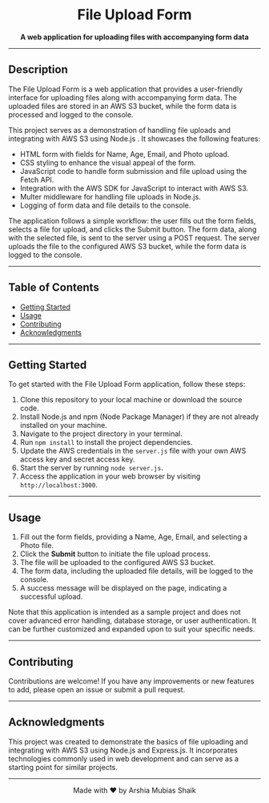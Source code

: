 <h1 align="center">File Upload Form</h1>
<p align="center">
  <strong>A web application for uploading files with accompanying form data</strong>
</p>

---

## Description

The File Upload Form is a web application that provides a user-friendly interface for uploading files along with accompanying form data. The uploaded files are stored in an AWS S3 bucket, while the form data is processed and logged to the console.

This project serves as a demonstration of handling file uploads and integrating with AWS S3 using Node.js . It showcases the following features:

- HTML form with fields for Name, Age, Email, and Photo upload.
- CSS styling to enhance the visual appeal of the form.
- JavaScript code to handle form submission and file upload using the Fetch API.
- Integration with the AWS SDK for JavaScript to interact with AWS S3.
- Multer middleware for handling file uploads in Node.js.
- Logging of form data and file details to the console.

The application follows a simple workflow: the user fills out the form fields, selects a file for upload, and clicks the Submit button. The form data, along with the selected file, is sent to the server using a POST request. The server uploads the file to the configured AWS S3 bucket, while the form data is logged to the console.

---

## Table of Contents

- [Getting Started](#getting-started)
- [Usage](#usage)
- [Contributing](#contributing)
- [Acknowledgments](#acknowledgments)

---

## Getting Started

To get started with the File Upload Form application, follow these steps:

1. Clone this repository to your local machine or download the source code.
2. Install Node.js and npm (Node Package Manager) if they are not already installed on your machine.
3. Navigate to the project directory in your terminal.
4. Run `npm install` to install the project dependencies.
5. Update the AWS credentials in the `server.js` file with your own AWS access key and secret access key.
6. Start the server by running `node server.js`.
7. Access the application in your web browser by visiting `http://localhost:3000`.

---

## Usage

1. Fill out the form fields, providing a Name, Age, Email, and selecting a Photo file.
2. Click the **Submit** button to initiate the file upload process.
3. The file will be uploaded to the configured AWS S3 bucket.
4. The form data, including the uploaded file details, will be logged to the console.
5. A success message will be displayed on the page, indicating a successful upload.

Note that this application is intended as a sample project and does not cover advanced error handling, database storage, or user authentication. It can be further customized and expanded upon to suit your specific needs.

---

## Contributing

Contributions are welcome! If you have any improvements or new features to add, please open an issue or submit a pull request.

---

## Acknowledgments

This project was created to demonstrate the basics of file uploading and integrating with AWS S3 using Node.js and Express.js. It incorporates technologies commonly used in web development and can serve as a starting point for similar projects.

---

<p align="center">
  Made with ❤️ by Arshia Mubias Shaik
</p>
